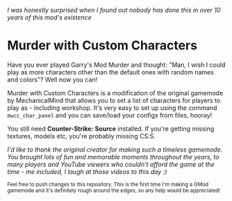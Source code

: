 *I was honestly surprised when I found out nobody has done this in over 10 years of this mod's existence*

# Murder with Custom Characters

Have you ever played Garry's Mod Murder and thought: "Man, I wish I could play as more characters other than the default ones with random names and colors"? Well now you can! 

Murder with Custom Characters is a modification of the original gamemode by MechanicalMind that allows you to set a list of characters for players to play as - including workshop. It's very easy to set up using the command `mwcc_char_panel` and you can save/load your configs from files, hooray!

You still need **Counter-Strike: Source** installed. If you're getting missing textures, models etc, you're probably missing CS:S.

*I'd like to thank the original creator for making such a timeless gamemode. You brought lots of fun and memorable moments throughout the years, to many players and YouTube viewers who couldn't afford the game at the time - me included, I laugh at those videos to this day :)*

<sub>Feel free to push changes to this repository. This is the first time I'm making a GMod gamemode and it's definitely rough around the edges, so any help would be appreciated!<sub>
